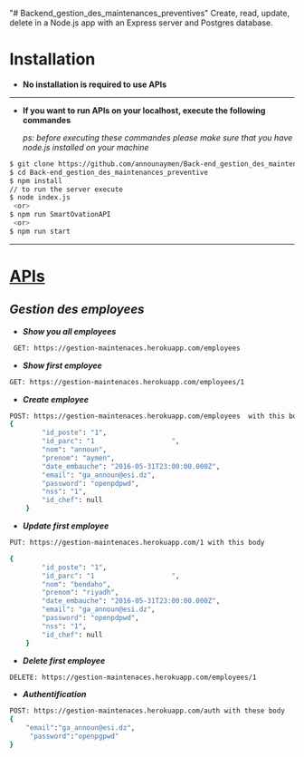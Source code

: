 "# Backend_gestion_des_maintenances_preventives"
Create, read, update, delete in a Node.js app with an Express server and Postgres database.

# **Installation**

- **No installation is required to use APIs**
****************************************************************************************************
- **If you want to run APIs on your localhost, execute the following commandes**

  _ps: before executing these commandes please make sure that you have node.js installed on your machine_

```bash
$ git clone https://github.com/announaymen/Back-end_gestion_des_maintenances_preventive.git
$ cd Back-end_gestion_des_maintenances_preventive
$ npm install
// to run the server execute
$ node index.js
 <or>
$ npm run SmartOvationAPI
 <or>
$ npm run start
```
*******************************************************************************************************

# <u>APIs</u>

## <I> Gestion des employees</I>

- **_Show you all employees_**

```bash
 GET: https://gestion-maintenaces.herokuapp.com/employees
```

- **_Show first employee_**

```bash
GET: https://gestion-maintenaces.herokuapp.com/employees/1
```

- **_Create employee_**

```bash
POST: https://gestion-maintenaces.herokuapp.com/employees  with this body
{
        "id_poste": "1",
        "id_parc": "1                   ",
        "nom": "announ",
        "prenom": "aymen",
        "date_embauche": "2016-05-31T23:00:00.000Z",
        "email": "ga_announ@esi.dz",
        "password": "openpdpwd",
        "nss": "1",
        "id_chef": null
    }
```

- **_Update first employee_**

```bash
PUT: https://gestion-maintenaces.herokuapp.com/1 with this body

{
        "id_poste": "1",
        "id_parc": "1                   ",
        "nom": "bendaho",
        "prenom": "riyadh",
        "date_embauche": "2016-05-31T23:00:00.000Z",
        "email": "ga_announ@esi.dz",
        "password": "openpdpwd",
        "nss": "1",
        "id_chef": null
    }
```

- **_Delete first employee_**

```bash
DELETE: https://gestion-maintenaces.herokuapp.com/employees/1
```

- **_Authentification_**

```bash
POST: https://gestion-maintenaces.herokuapp.com/auth with these body
{
    "email":"ga_announ@esi.dz",
     "password":"openpgpwd"
}
```
